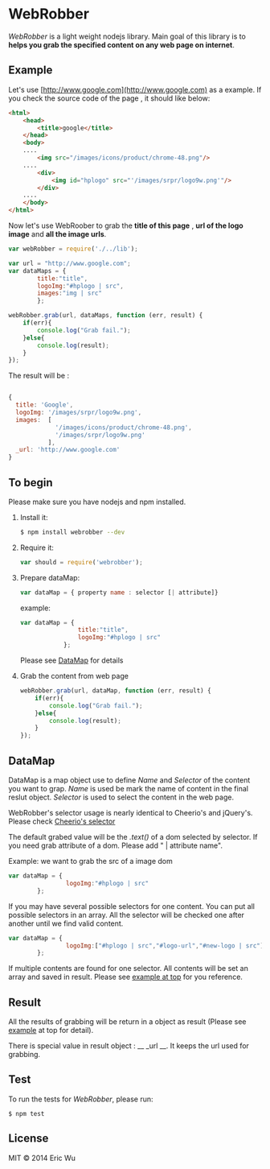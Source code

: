 WebRobber
=========

_WebRobber_ is a light weight nodejs library. Main goal of this library is to __helps you grab the specified content on any web page on internet__.


## Example

Let's use [http://www.google.com](http://www.google.com)  as a example. If you check the source code of the page , it should like below:
```html
<html>
    <head>
        <title>google</title>
    </head>
    <body>
    ....
        <img src="/images/icons/product/chrome-48.png"/>
    ....
        <div>
            <img id="hplogo" src="'/images/srpr/logo9w.png'"/>
        </div>
    ....
    </body>
</html>
```

Now let's use WebRoober to grab the __title of this page__ , __url of the logo image__ and __all the image urls__.

```javascript
var webRobber = require('./../lib');

var url = "http://www.google.com";
var dataMaps = {
        title:"title",
        logoImg:"#hplogo | src",
        images:"img | src"
        };

webRobber.grab(url, dataMaps, function (err, result) {
    if(err){
        console.log("Grab fail.");
    }else{
        console.log(result);
    }
});
```
The result will be :
```javascript

{
  title: 'Google',
  logoImg: '/images/srpr/logo9w.png',
  images:  [
             '/images/icons/product/chrome-48.png',
             '/images/srpr/logo9w.png'
           ],
  _url: 'http://www.google.com'
}
```

## To begin

Please make sure you have nodejs and npm installed.

 1. Install it:

    ```bash
    $ npm install webrobber --dev
    ```

 2. Require it:

    ```js
    var should = require('webrobber');
    ```

 3. Prepare  dataMap:
 	```js
 	var dataMap = { property name : selector [| attribute]}
 	```
 	example:
 	```js
 	var dataMap = {
				    title:"title",
				    logoImg:"#hplogo | src"
       			};
 	```
	Please see [DataMap](#datamap) for details

 4. Grab the content from web page
 	```js
 	webRobber.grab(url, dataMap, function (err, result) {
    	if(err){
       		console.log("Grab fail.");
    	}else{
        	console.log(result);
    	}
	});
 	```

## DataMap
DataMap is a map object use to define _Name_ and _Selector_ of the content you want to grap. _Name_ is used be mark the name of content in the final reslut object. _Selector_ is used to select the content in the web page.

WebRobber's selector usage is nearly identical to Cheerio's and jQuery's. Please check [Cheerio's selector](https://github.com/cheeriojs/cheerio/blob/master/Readme.md#selectors)

The default grabed value will be the _.text()_ of a dom selected by selector. If you need grab attribute of a dom. Please add " | attribute name".

Example: we want to grab the src of a image dom
```js
var dataMap = {
				logoImg:"#hplogo | src"
       	};
```

If you may have several possible selectors for one content. You can put all possible selectors in an array. All the selector will be checked one after another until we find valid content.
``` js
var dataMap = {
				logoImg:["#hplogo | src","#logo-url","#new-logo | src"]
       	};
```
If multiple contents are found for one selector. All contents will be set an array and saved in result. Please see [example at top](#example) for you reference.

## Result

All the results of grabbing will be return in a object as result (Please see [example](#example) at top for detail).

There is special value in result object : __ _url __. It keeps the url used for grabbing.


## Test

To run the tests for _WebRobber_, please run:

    $ npm test


## License

MIT &copy; 2014 Eric Wu